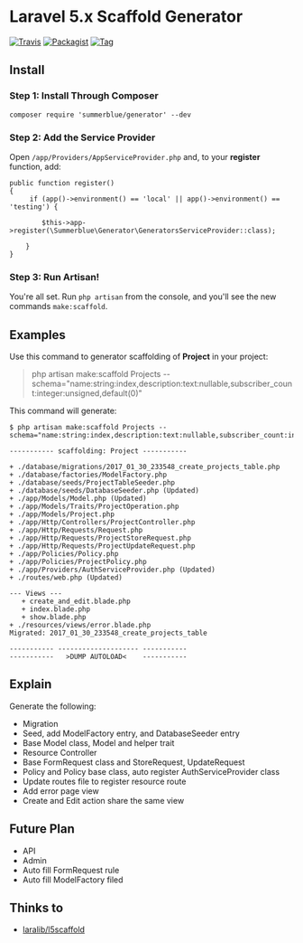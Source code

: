 # Laravel 5.x Scaffold Generator

[![Travis](https://img.shields.io/travis/laralib/l5scaffold.svg?style=flat-square)](https://github.com/laralib/l5scaffold)
[![Packagist](https://img.shields.io/packagist/dt/laralib/l5scaffold.svg?style=flat-square)](https://packagist.org/packages/laralib/l5scaffold)
[![Tag](https://img.shields.io/github/tag/laralib/l5scaffold.svg)](https://github.com/laralib/l5scaffold/tags)

## Install

### Step 1: Install Through Composer

```
composer require 'summerblue/generator' --dev
```

### Step 2: Add the Service Provider

Open `/app/Providers/AppServiceProvider.php` and, to your **register** function, add:

```
public function register()
{
     if (app()->environment() == 'local' || app()->environment() == 'testing') {

        $this->app->register(\Summerblue\Generator\GeneratorsServiceProvider::class);

    }
}
```

### Step 3: Run Artisan!

You're all set. Run `php artisan` from the console, and you'll see the new commands `make:scaffold`.

## Examples

Use this command to generator scaffolding of **Project** in your project:

> php artisan make:scaffold Projects --schema="name:string:index,description:text:nullable,subscriber_count:integer:unsigned,default(0)"

This command will generate:

```
$ php artisan make:scaffold Projects --schema="name:string:index,description:text:nullable,subscriber_count:integer:unsigned,default(0)"

----------- scaffolding: Project -----------

+ ./database/migrations/2017_01_30_233548_create_projects_table.php
+ ./database/factories/ModelFactory.php
+ ./database/seeds/ProjectTableSeeder.php
+ ./database/seeds/DatabaseSeeder.php (Updated)
+ ./app/Models/Model.php (Updated)
+ ./app/Models/Traits/ProjectOperation.php
+ ./app/Models/Project.php
+ ./app/Http/Controllers/ProjectController.php
+ ./app/Http/Requests/Request.php
+ ./app/Http/Requests/ProjectStoreRequest.php
+ ./app/Http/Requests/ProjectUpdateRequest.php
+ ./app/Policies/Policy.php
+ ./app/Policies/ProjectPolicy.php
+ ./app/Providers/AuthServiceProvider.php (Updated)
+ ./routes/web.php (Updated)

--- Views ---
   + create_and_edit.blade.php
   + index.blade.php
   + show.blade.php
+ ./resources/views/error.blade.php
Migrated: 2017_01_30_233548_create_projects_table

----------- -------------------- -----------
-----------   >DUMP AUTOLOAD<    -----------
```

## Explain

Generate the following:

- Migration
- Seed, add ModelFactory entry, and DatabaseSeeder entry
- Base Model class, Model and helper trait
- Resource Controller
- Base FormRequest class and StoreRequest, UpdateRequest
- Policy and Policy base class, auto register AuthServiceProvider class
- Update routes file to register resource route
- Add error page view
- Create and Edit action share the same view

## Future Plan

- API
- Admin
- Auto fill FormRequest rule
- Auto fill ModelFactory filed

## Thinks to
- [laralib/l5scaffold](https://github.com/laralib/l5scaffold)